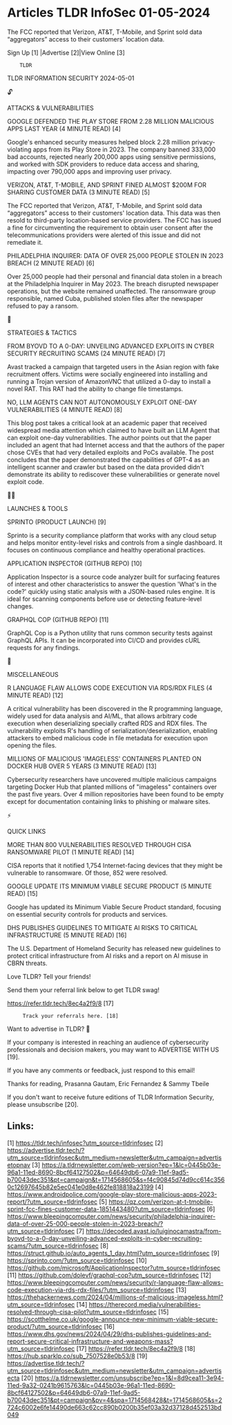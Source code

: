 # Articles TLDR InfoSec 01-05-2024

The FCC reported that Verizon, AT&T, T-Mobile, and Sprint sold data
“aggregators” access to their customers’ location data.  

 Sign Up [1] |Advertise [2]|View Online [3] 

		TLDR 

TLDR INFORMATION SECURITY 2024-05-01

🔓 

ATTACKS & VULNERABILITIES

 GOOGLE DEFENDED THE PLAY STORE FROM 2.28 MILLION MALICIOUS APPS LAST
YEAR (4 MINUTE READ) [4] 

 Google's enhanced security measures helped block 2.28 million
privacy-violating apps from its Play Store in 2023. The company banned
333,000 bad accounts, rejected nearly 200,000 apps using sensitive
permissions, and worked with SDK providers to reduce data access and
sharing, impacting over 790,000 apps and improving user privacy. 

 VERIZON, AT&T, T-MOBILE, AND SPRINT FINED ALMOST $200M FOR SHARING
CUSTOMER DATA (3 MINUTE READ) [5] 

 The FCC reported that Verizon, AT&T, T-Mobile, and Sprint sold data
“aggregators” access to their customers' location data. This data
was then resold to third-party location-based service providers. The
FCC has issued a fine for circumventing the requirement to obtain user
consent after the telecommunications providers were alerted of this
issue and did not remediate it. 

 PHILADELPHIA INQUIRER: DATA OF OVER 25,000 PEOPLE STOLEN IN 2023
BREACH (2 MINUTE READ) [6] 

 Over 25,000 people had their personal and financial data stolen in a
breach at the Philadelphia Inquirer in May 2023. The breach disrupted
newspaper operations, but the website remained unaffected. The
ransomware group responsible, named Cuba, published stolen files after
the newspaper refused to pay a ransom. 

🧠 

STRATEGIES & TACTICS

 FROM BYOVD TO A 0-DAY: UNVEILING ADVANCED EXPLOITS IN CYBER SECURITY
RECRUITING SCAMS (24 MINUTE READ) [7] 

 Avast tracked a campaign that targeted users in the Asian region with
fake recruitment offers. Victims were socially engineered into
installing and running a Trojan version of AmazonVNC that utilized a
0-day to install a novel RAT. This RAT had the ability to change file
timestamps. 

 NO, LLM AGENTS CAN NOT AUTONOMOUSLY EXPLOIT ONE-DAY VULNERABILITIES
(4 MINUTE READ) [8] 

 This blog post takes a critical look at an academic paper that
received widespread media attention which claimed to have built an LLM
Agent that can exploit one-day vulnerabilities. The author points out
that the paper included an agent that had Internet access and that the
authors of the paper chose CVEs that had very detailed exploits and
PoCs available. The post concludes that the paper demonstrated the
capabilities of GPT-4 as an intelligent scanner and crawler but based
on the data provided didn't demonstrate its ability to rediscover
these vulnerabilities or generate novel exploit code. 

🧑‍💻 

LAUNCHES & TOOLS

 SPRINTO (PRODUCT LAUNCH) [9] 

 Sprinto is a security compliance platform that works with any cloud
setup and helps monitor entity-level risks and controls from a single
dashboard. It focuses on continuous compliance and healthy operational
practices. 

 APPLICATION INSPECTOR (GITHUB REPO) [10] 

 Application Inspector is a source code analyzer built for surfacing
features of interest and other characteristics to answer the question
'What's in the code?' quickly using static analysis with a JSON-based
rules engine. It is ideal for scanning components before use or
detecting feature-level changes. 

 GRAPHQL COP (GITHUB REPO) [11] 

 GraphQL Cop is a Python utility that runs common security tests
against GraphQL APIs. It can be incorporated into CI/CD and provides
cURL requests for any findings. 

🎁 

MISCELLANEOUS

 R LANGUAGE FLAW ALLOWS CODE EXECUTION VIA RDS/RDX FILES (4 MINUTE
READ) [12] 

 A critical vulnerability has been discovered in the R programming
language, widely used for data analysis and AI/ML, that allows
arbitrary code execution when deserializing specially crafted RDS and
RDX files. The vulnerability exploits R's handling of
serialization/deserialization, enabling attackers to embed malicious
code in file metadata for execution upon opening the files. 

 MILLIONS OF MALICIOUS 'IMAGELESS' CONTAINERS PLANTED ON DOCKER HUB
OVER 5 YEARS (3 MINUTE READ) [13] 

 Cybersecurity researchers have uncovered multiple malicious campaigns
targeting Docker Hub that planted millions of "imageless" containers
over the past five years. Over 4 million repositories have been found
to be empty except for documentation containing links to phishing or
malware sites. 

⚡ 

QUICK LINKS

 MORE THAN 800 VULNERABILITIES RESOLVED THROUGH CISA RANSOMWARE PILOT
(1 MINUTE READ) [14] 

 CISA reports that it notified 1,754 Internet-facing devices that they
might be vulnerable to ransomware. Of those, 852 were resolved. 

 GOOGLE UPDATE ITS MINIMUM VIABLE SECURE PRODUCT (5 MINUTE READ) [15] 

 Google has updated its Minimum Viable Secure Product standard,
focusing on essential security controls for products and services. 

 DHS PUBLISHES GUIDELINES TO MITIGATE AI RISKS TO CRITICAL
INFRASTRUCTURE (5 MINUTE READ) [16] 

 The U.S. Department of Homeland Security has released new guidelines
to protect critical infrastructure from AI risks and a report on AI
misuse in CBRN threats. 

Love TLDR? Tell your friends!

 Send them your referral link below to get TLDR swag! 

 https://refer.tldr.tech/8ec4a2f9/8 [17] 

		 Track your referrals here. [18] 

Want to advertise in TLDR? 📰

 If your company is interested in reaching an audience of
cybersecurity professionals and decision makers, you may want to
ADVERTISE WITH US [19]. 

 If you have any comments or feedback, just respond to this email! 

Thanks for reading, 
Prasanna Gautam, Eric Fernandez & Sammy Tbeile 

If you don't want to receive future editions of TLDR Information
Security, please unsubscribe [20]. 

 

Links:
------
[1] https://tldr.tech/infosec?utm_source=tldrinfosec
[2] https://advertise.tldr.tech/?utm_source=tldrinfosec&utm_medium=newsletter&utm_campaign=advertisetopnav
[3] https://a.tldrnewsletter.com/web-version?ep=1&lc=0445b03e-96a1-11ed-8690-8bcf64127502&p=64649db6-07a9-11ef-9ad5-b70043dec351&pt=campaign&t=1714568605&s=f4c90845d74d9cc614c3560c12697645b82e5ec041e0d8e462fe818818a23199
[4] https://www.androidpolice.com/google-play-store-malicious-apps-2023-report/?utm_source=tldrinfosec
[5] https://qz.com/verizon-at-t-tmobile-sprint-fcc-fines-customer-data-1851443480?utm_source=tldrinfosec
[6] https://www.bleepingcomputer.com/news/security/philadelphia-inquirer-data-of-over-25-000-people-stolen-in-2023-breach/?utm_source=tldrinfosec
[7] https://decoded.avast.io/luiginocamastra/from-byovd-to-a-0-day-unveiling-advanced-exploits-in-cyber-recruiting-scams/?utm_source=tldrinfosec
[8] https://struct.github.io/auto_agents_1_day.html?utm_source=tldrinfosec
[9] https://sprinto.com/?utm_source=tldrinfosec
[10] https://github.com/microsoft/ApplicationInspector?utm_source=tldrinfosec
[11] https://github.com/dolevf/graphql-cop?utm_source=tldrinfosec
[12] https://www.bleepingcomputer.com/news/security/r-language-flaw-allows-code-execution-via-rds-rdx-files/?utm_source=tldrinfosec
[13] https://thehackernews.com/2024/04/millions-of-malicious-imageless.html?utm_source=tldrinfosec
[14] https://therecord.media/vulnerabilities-resolved-through-cisa-pilot?utm_source=tldrinfosec
[15] https://scotthelme.co.uk/google-announce-new-minimum-viable-secure-product/?utm_source=tldrinfosec
[16] https://www.dhs.gov/news/2024/04/29/dhs-publishes-guidelines-and-report-secure-critical-infrastructure-and-weapons-mass?utm_source=tldrinfosec
[17] https://refer.tldr.tech/8ec4a2f9/8
[18] https://hub.sparklp.co/sub_7507528e0b53/8
[19] https://advertise.tldr.tech/?utm_source=tldrinfosec&utm_medium=newsletter&utm_campaign=advertisecta
[20] https://a.tldrnewsletter.com/unsubscribe?ep=1&l=8d9cea11-3e94-11ed-9a32-0241b9615763&lc=0445b03e-96a1-11ed-8690-8bcf64127502&p=64649db6-07a9-11ef-9ad5-b70043dec351&pt=campaign&pv=4&spa=1714568428&t=1714568605&s=2724c6002e6fe14490de663c62cc890b0200b35ef03a32d37128d452513bd049